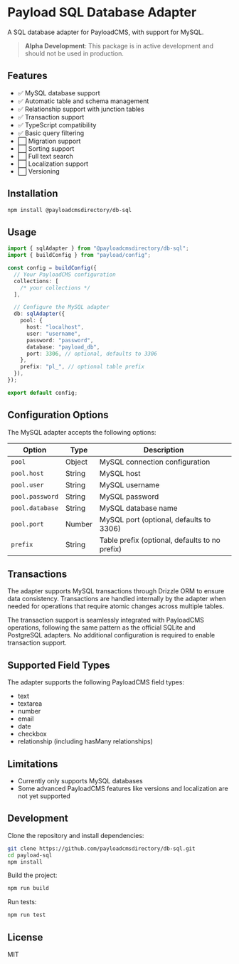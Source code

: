 # Payload SQL Database Adapter

A SQL database adapter for PayloadCMS, with support for MySQL.

> **Alpha Development**: This package is in active development and should not be used in production.

## Features

- ✅ MySQL database support
- ✅ Automatic table and schema management
- ✅ Relationship support with junction tables
- ✅ Transaction support
- ✅ TypeScript compatibility
- ✅ Basic query filtering
- ⬜ Migration support
- ⬜ Sorting support
- ⬜ Full text search
- ⬜ Localization support
- ⬜ Versioning

## Installation

```bash
npm install @payloadcmsdirectory/db-sql
```

## Usage

```typescript
import { sqlAdapter } from "@payloadcmsdirectory/db-sql";
import { buildConfig } from "payload/config";

const config = buildConfig({
  // Your PayloadCMS configuration
  collections: [
    /* your collections */
  ],

  // Configure the MySQL adapter
  db: sqlAdapter({
    pool: {
      host: "localhost",
      user: "username",
      password: "password",
      database: "payload_db",
      port: 3306, // optional, defaults to 3306
    },
    prefix: "pl_", // optional table prefix
  }),
});

export default config;
```

## Configuration Options

The MySQL adapter accepts the following options:

| Option          | Type   | Description                                    |
| --------------- | ------ | ---------------------------------------------- |
| `pool`          | Object | MySQL connection configuration                 |
| `pool.host`     | String | MySQL host                                     |
| `pool.user`     | String | MySQL username                                 |
| `pool.password` | String | MySQL password                                 |
| `pool.database` | String | MySQL database name                            |
| `pool.port`     | Number | MySQL port (optional, defaults to 3306)        |
| `prefix`        | String | Table prefix (optional, defaults to no prefix) |

## Transactions

The adapter supports MySQL transactions through Drizzle ORM to ensure data consistency. Transactions are handled internally by the adapter when needed for operations that require atomic changes across multiple tables.

The transaction support is seamlessly integrated with PayloadCMS operations, following the same pattern as the official SQLite and PostgreSQL adapters. No additional configuration is required to enable transaction support.

## Supported Field Types

The adapter supports the following PayloadCMS field types:

- text
- textarea
- number
- email
- date
- checkbox
- relationship (including hasMany relationships)

## Limitations

- Currently only supports MySQL databases
- Some advanced PayloadCMS features like versions and localization are not yet supported

## Development

Clone the repository and install dependencies:

```bash
git clone https://github.com/payloadcmsdirectory/db-sql.git
cd payload-sql
npm install
```

Build the project:

```bash
npm run build
```

Run tests:

```bash
npm run test
```

## License

MIT
